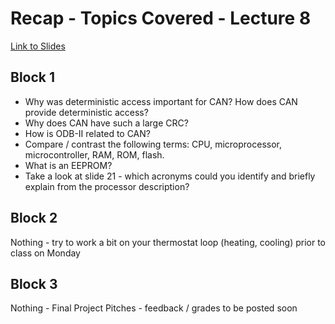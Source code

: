 # Recap - Topics Covered - Lecture 8

[Link to Slides](https://canvas.nd.edu/files/3760816/download?download_frd=1)

## Block 1

* Why was deterministic access important for CAN?  How does CAN provide deterministic access?
* Why does CAN have such a large CRC? 
* How is ODB-II related to CAN?
* Compare / contrast the following terms: CPU, microprocessor, microcontroller, RAM, ROM, flash.
* What is an EEPROM?
* Take a look at slide 21 - which acronyms could you identify and briefly explain from the processor description?

## Block 2

Nothing - try to work a bit on your thermostat loop (heating, cooling) prior to class on Monday

## Block 3

Nothing - Final Project Pitches - feedback / grades to be posted soon